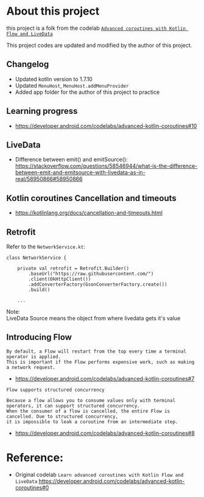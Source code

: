 # About this project

this project is a folk from the codelab [`Advanced coroutines with Kotlin Flow and LiveData`](https://developer.android.com/codelabs/advanced-kotlin-coroutines#0)

This project codes are updated and modified by the author of this project.

## Changelog
* Updated kotlin version to 1.7.10
* Updated `MenuHost`, `MenuHost.addMenuProvider`
* Added app folder for the author of this project to practice

## Learning progress
* https://developer.android.com/codelabs/advanced-kotlin-coroutines#10

## LiveData
* Difference between emit() and emitSource(): https://stackoverflow.com/questions/58546944/what-is-the-difference-between-emit-and-emitsource-with-livedata-as-in-real/58950866#58950866

## Kotlin coroutines Cancellation and timeouts
* https://kotlinlang.org/docs/cancellation-and-timeouts.html

## Retrofit

Refer to the `NetworkService.kt`:
```
class NetworkService {

    private val retrofit = Retrofit.Builder()
        .baseUrl("https://raw.githubusercontent.com/")
        .client(OkHttpClient())
        .addConverterFactory(GsonConverterFactory.create())
        .build()

    ...
```

Note: \
LiveData Source means the object from where livedata gets it's value

## Introducing Flow

```
By default, a Flow will restart from the top every time a terminal operator is applied.
This is important if the Flow performs expensive work, such as making a network request.
```
* https://developer.android.com/codelabs/advanced-kotlin-coroutines#7
```
Flow supports structured concurrency

Because a flow allows you to consume values only with terminal operators, it can support structured concurrency.
When the consumer of a flow is cancelled, the entire Flow is cancelled. Due to structured concurrency,
it is impossible to leak a coroutine from an intermediate step.
```
* https://developer.android.com/codelabs/advanced-kotlin-coroutines#8



# Reference:
* Original codelab `Learn advanced coroutines with Kotlin Flow and LiveData` https://developer.android.com/codelabs/advanced-kotlin-coroutines#0